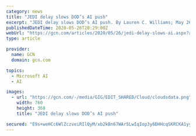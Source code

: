 ```yaml
---
category: news
title: "JEDI delay slows DOD’s AI push"
excerpt: "JEDI delay slows DOD’s AI push. By Lauren C. Williams; May 26, 2020; The Defense Department’s artificial intelligence push has been hampered by the lack of an enterprisewide c"
publishedDateTime: 2020-05-26T20:29:00Z
webUrl: "https://gcn.com/articles/2020/05/26/jedi-delay-slows-ai.aspx?admgarea=TC_EmergingTech"
type: article

provider:
  name: GCN
  domain: gcn.com

topics:
  - Microsoft AI
  - AI

images:
  - url: "https://gcn.com/-/media/GIG/EDIT_SHARED/Cloud/cloudsdata.png"
    width: 760
    height: 368
    title: "JEDI delay slows DOD’s AI push"

secured: "E9s+weHCc6WlZczveiRIlQyM/xb2kBn67WAr5LwIqIop3y6DHHcqSKRCKA1yyEnFuYNqi3rxcTMUtxU3WE1Br+AwxxORnXbKgAdN47VGeoNbIINWuRdC0OeP0JXlrqtxlIMz3GsMuLnI71obUS+MRQ9G9WzqbhCpINxdOHLfFW5e4ZW32z4oSK/ztbAJFFvUO5HmqIN5oN8zEiX1V8Yn5hZu0a585PRtqia2bB2yulAUmuVDwo9CuLXu0LMC1oV9l2xO77QF53PFJ0fASp++FRZDhV76h+8H5SjnCdCi2IHsSlxegQBvt/skVVDACHT3;8rNCfxSHvu5xF3gqCrZxxA=="
---
```


